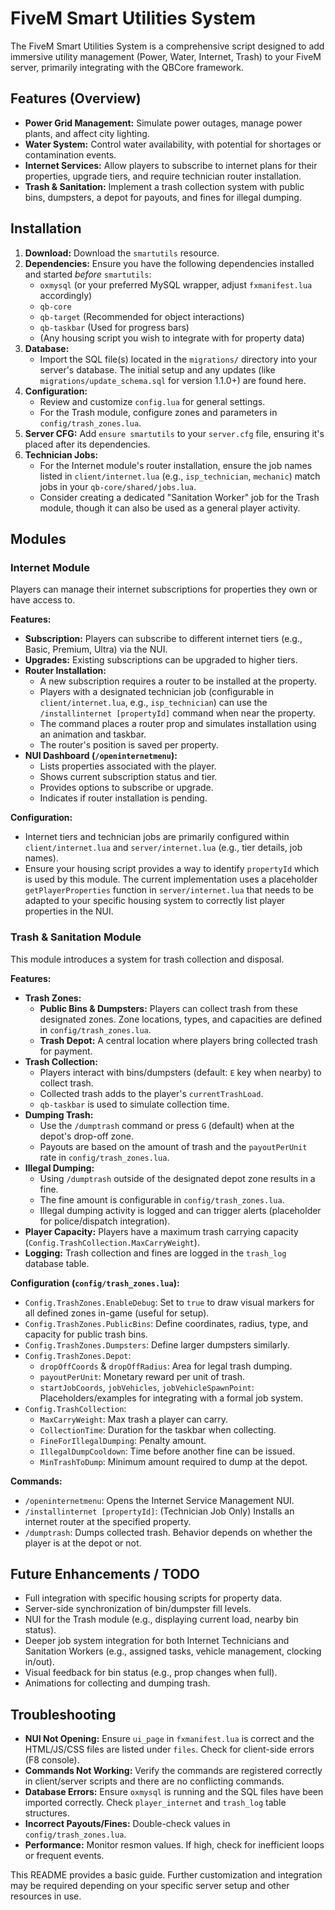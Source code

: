 # FiveM Smart Utilities System

The FiveM Smart Utilities System is a comprehensive script designed to add immersive utility management (Power, Water, Internet, Trash) to your FiveM server, primarily integrating with the QBCore framework.

## Features (Overview)

*   **Power Grid Management:** Simulate power outages, manage power plants, and affect city lighting.
*   **Water System:** Control water availability, with potential for shortages or contamination events.
*   **Internet Services:** Allow players to subscribe to internet plans for their properties, upgrade tiers, and require technician router installation.
*   **Trash & Sanitation:** Implement a trash collection system with public bins, dumpsters, a depot for payouts, and fines for illegal dumping.

## Installation

1.  **Download:** Download the `smartutils` resource.
2.  **Dependencies:** Ensure you have the following dependencies installed and started *before* `smartutils`:
    *   `oxmysql` (or your preferred MySQL wrapper, adjust `fxmanifest.lua` accordingly)
    *   `qb-core`
    *   `qb-target` (Recommended for object interactions)
    *   `qb-taskbar` (Used for progress bars)
    *   (Any housing script you wish to integrate with for property data)
3.  **Database:**
    *   Import the SQL file(s) located in the `migrations/` directory into your server's database. The initial setup and any updates (like `migrations/update_schema.sql` for version 1.1.0+) are found here.
4.  **Configuration:**
    *   Review and customize `config.lua` for general settings.
    *   For the Trash module, configure zones and parameters in `config/trash_zones.lua`.
5.  **Server CFG:** Add `ensure smartutils` to your `server.cfg` file, ensuring it's placed after its dependencies.
6.  **Technician Jobs:**
    *   For the Internet module's router installation, ensure the job names listed in `client/internet.lua` (e.g., `isp_technician`, `mechanic`) match jobs in your `qb-core/shared/jobs.lua`.
    *   Consider creating a dedicated "Sanitation Worker" job for the Trash module, though it can also be used as a general player activity.

## Modules

### Internet Module

Players can manage their internet subscriptions for properties they own or have access to.

**Features:**

*   **Subscription:** Players can subscribe to different internet tiers (e.g., Basic, Premium, Ultra) via the NUI.
*   **Upgrades:** Existing subscriptions can be upgraded to higher tiers.
*   **Router Installation:**
    *   A new subscription requires a router to be installed at the property.
    *   Players with a designated technician job (configurable in `client/internet.lua`, e.g., `isp_technician`) can use the `/installinternet [propertyId]` command when near the property.
    *   The command places a router prop and simulates installation using an animation and taskbar.
    *   The router's position is saved per property.
*   **NUI Dashboard (`/openinternetmenu`):**
    *   Lists properties associated with the player.
    *   Shows current subscription status and tier.
    *   Provides options to subscribe or upgrade.
    *   Indicates if router installation is pending.

**Configuration:**

*   Internet tiers and technician jobs are primarily configured within `client/internet.lua` and `server/internet.lua` (e.g., tier details, job names).
*   Ensure your housing script provides a way to identify `propertyId` which is used by this module. The current implementation uses a placeholder `getPlayerProperties` function in `server/internet.lua` that needs to be adapted to your specific housing system to correctly list player properties in the NUI.

### Trash & Sanitation Module

This module introduces a system for trash collection and disposal.

**Features:**

*   **Trash Zones:**
    *   **Public Bins & Dumpsters:** Players can collect trash from these designated zones. Zone locations, types, and capacities are defined in `config/trash_zones.lua`.
    *   **Trash Depot:** A central location where players bring collected trash for payment.
*   **Trash Collection:**
    *   Players interact with bins/dumpsters (default: `E` key when nearby) to collect trash.
    *   Collected trash adds to the player's `currentTrashLoad`.
    *   `qb-taskbar` is used to simulate collection time.
*   **Dumping Trash:**
    *   Use the `/dumptrash` command or press `G` (default) when at the depot's drop-off zone.
    *   Payouts are based on the amount of trash and the `payoutPerUnit` rate in `config/trash_zones.lua`.
*   **Illegal Dumping:**
    *   Using `/dumptrash` outside of the designated depot zone results in a fine.
    *   The fine amount is configurable in `config/trash_zones.lua`.
    *   Illegal dumping activity is logged and can trigger alerts (placeholder for police/dispatch integration).
*   **Player Capacity:** Players have a maximum trash carrying capacity (`Config.TrashCollection.MaxCarryWeight`).
*   **Logging:** Trash collection and fines are logged in the `trash_log` database table.

**Configuration (`config/trash_zones.lua`):**

*   `Config.TrashZones.EnableDebug`: Set to `true` to draw visual markers for all defined zones in-game (useful for setup).
*   `Config.TrashZones.PublicBins`: Define coordinates, radius, type, and capacity for public trash bins.
*   `Config.TrashZones.Dumpsters`: Define larger dumpsters similarly.
*   `Config.TrashZones.Depot`:
    *   `dropOffCoords` & `dropOffRadius`: Area for legal trash dumping.
    *   `payoutPerUnit`: Monetary reward per unit of trash.
    *   `startJobCoords`, `jobVehicles`, `jobVehicleSpawnPoint`: Placeholders/examples for integrating with a formal job system.
*   `Config.TrashCollection`:
    *   `MaxCarryWeight`: Max trash a player can carry.
    *   `CollectionTime`: Duration for the taskbar when collecting.
    *   `FineForIllegalDumping`: Penalty amount.
    *   `IllegalDumpCooldown`: Time before another fine can be issued.
    *   `MinTrashToDump`: Minimum amount required to dump at the depot.

**Commands:**

*   `/openinternetmenu`: Opens the Internet Service Management NUI.
*   `/installinternet [propertyId]`: (Technician Job Only) Installs an internet router at the specified property.
*   `/dumptrash`: Dumps collected trash. Behavior depends on whether the player is at the depot or not.

## Future Enhancements / TODO

*   Full integration with specific housing scripts for property data.
*   Server-side synchronization of bin/dumpster fill levels.
*   NUI for the Trash module (e.g., displaying current load, nearby bin status).
*   Deeper job system integration for both Internet Technicians and Sanitation Workers (e.g., assigned tasks, vehicle management, clocking in/out).
*   Visual feedback for bin status (e.g., prop changes when full).
*   Animations for collecting and dumping trash.

## Troubleshooting

*   **NUI Not Opening:** Ensure `ui_page` in `fxmanifest.lua` is correct and the HTML/JS/CSS files are listed under `files`. Check for client-side errors (F8 console).
*   **Commands Not Working:** Verify the commands are registered correctly in client/server scripts and there are no conflicting commands.
*   **Database Errors:** Ensure `oxmysql` is running and the SQL files have been imported correctly. Check `player_internet` and `trash_log` table structures.
*   **Incorrect Payouts/Fines:** Double-check values in `config/trash_zones.lua`.
*   **Performance:** Monitor resmon values. If high, check for inefficient loops or frequent events.

This README provides a basic guide. Further customization and integration may be required depending on your specific server setup and other resources in use.
